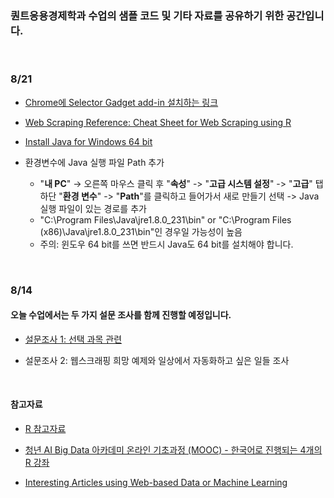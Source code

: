 ### 퀀트응용경제학과 수업의 샘플 코드 및 기타 자료를 공유하기 위한 공간입니다.

<br>

### 8/21
- [Chrome에 Selector Gadget add-in 설치하는 링크](https://chrome.google.com/webstore/detail/selectorgadget/mhjhnkcfbdhnjickkkdbjoemdmbfginb?hl=en)

- [Web Scraping Reference: Cheat Sheet for Web Scraping using R](https://github.com/yusuzech/r-web-scraping-cheat-sheet)

- [Install Java for Windows 64 bit](https://www.java.com/en/download/faq/java_win64bit.xml)

- 환경변수에 Java 실행 파일 Path 추가
  * "**내 PC**" -> 오른쪽 마우스 클릭 후 "**속성**" -> "**고급 시스템 설정**" -> "**고급**" 탭 하단 "**환경 변수**" -> "**Path**"를 클릭하고 들어가서 새로 만들기 선택 -> Java 실행 파일이 있는 경로를 추가 
  * "C:\Program Files\Java\jre1.8.0_231\bin" or "C:\Program Files (x86)\Java\jre1.8.0_231\bin"인 경우일 가능성이 높음
  * 주의: 윈도우 64 bit를 쓰면 반드시 Java도 64 bit를 설치해야 합니다.

<br>

### 8/14

#### 오늘 수업에서는 두 가지 설문 조사를 함께 진행할 예정입니다.

- [설문조사 1: 선택 과목 관련](https://forms.gle/Ft34ANQnMwUH12nJ8)

- 설문조사 2: 웹스크래핑 희망 예제와 일상에서 자동화하고 싶은 일들 조사

<br>

#### 참고자료

- [R 참고자료](https://sites.google.com/view/jaesung/r/references)

- [청년 AI Big Data 아카데미 온라인 기초과정 (MOOC) - 한국어로 진행되는 4개의 R 강좌](https://pabi.smartlearn.io/)

- [Interesting Articles using Web-based Data or Machine Learning](https://sites.google.com/view/jaesung/recommendation/interesting-articles)
